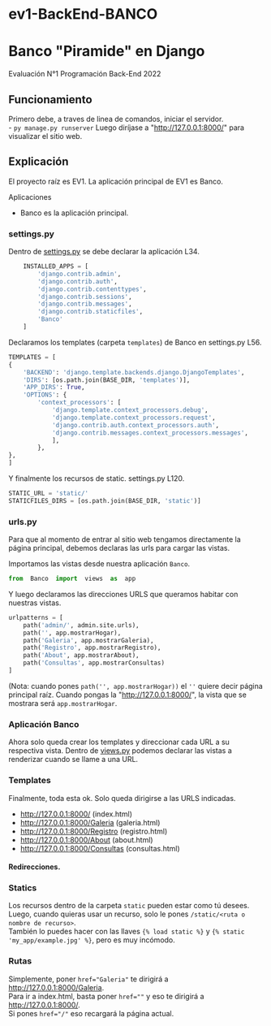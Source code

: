 # ev1-BackEnd-BANCO


# Banco "Piramide" en Django
Evaluación N°1 Programación Back-End 2022  

## Funcionamiento
Primero debe, a traves de linea de comandos, iniciar el servidor.  
	- `py manage.py runserver`
Luego diríjase a "http://127.0.0.1:8000/" para visualizar el sitio web.  

## Explicación
El proyecto raíz es EV1. La aplicación principal de EV1 es Banco.  

Aplicaciones
- Banco es la aplicación principal.  

### settings.py
Dentro de [settings.py](https://github.com/Urfenox/ev1-BackEnd-BANCO/blob/master/EVA1/settings.py) se debe declarar la aplicación L34.  
```python
	INSTALLED_APPS = [
		'django.contrib.admin',
		'django.contrib.auth',
		'django.contrib.contenttypes',
		'django.contrib.sessions',
		'django.contrib.messages',
		'django.contrib.staticfiles',
		'Banco'
	]
```
Declaramos los templates (carpeta `templates`) de Banco en settings.py L56.  
```python
TEMPLATES = [
{
	'BACKEND': 'django.template.backends.django.DjangoTemplates',
	'DIRS': [os.path.join(BASE_DIR, 'templates')],
	'APP_DIRS': True,
	'OPTIONS': {
		'context_processors': [
			'django.template.context_processors.debug',
			'django.template.context_processors.request',
			'django.contrib.auth.context_processors.auth',
			'django.contrib.messages.context_processors.messages',
			],
		},
},
]
```
Y finalmente los recursos de static. settings.py L120.  
```python
STATIC_URL = 'static/'
STATICFILES_DIRS = [os.path.join(BASE_DIR, 'static')]
```
### urls.py
Para que al momento de entrar al sitio web tengamos directamente la página principal, debemos declaras las urls para cargar las vistas.  

Importamos las vistas desde nuestra aplicación `Banco`.  
```python
from  Banco  import  views  as  app
```
Y luego declaramos las direcciones URLS que queramos habitar con nuestras vistas.  
```python
urlpatterns = [
	path('admin/', admin.site.urls),
	path('', app.mostrarHogar),
	path('Galeria', app.mostrarGaleria),
	path('Registro', app.mostrarRegistro),
	path('About', app.mostrarAbout),
	path('Consultas', app.mostrarConsultas)
]
```
(Nota: cuando pones `path('', app.mostrarHogar))` el `''` quiere decir página principal raíz. Cuando pongas la "http://127.0.0.1:8000/", la vista que se mostrara será `app.mostrarHogar`.  

### Aplicación Banco
Ahora solo queda crear los templates y direccionar cada URL a su respectiva vista.
Dentro de [views.py](https://github.com/Urfenox/ev1-BackEnd-BANCO/blob/master/Banco/views.py) podemos declarar las vistas a renderizar cuando se llame a una URL.  

### Templates
Finalmente, toda esta ok. Solo queda dirigirse a las URLS indicadas.  

 - http://127.0.0.1:8000/ (index.html)
 - http://127.0.0.1:8000/Galeria (galeria.html)
 - http://127.0.0.1:8000/Registro (registro.html)
 - http://127.0.0.1:8000/About (about.html)
 - http://127.0.0.1:8000/Consultas (consultas.html)

#### Redirecciones.
### Statics
Los recursos dentro de la carpeta `static` pueden estar como tú desees.  
Luego, cuando quieras usar un recurso, solo le pones `/static/<ruta o nombre de recurso>`.  
También lo puedes hacer con las llaves `{% load static %}` y `{% static 'my_app/example.jpg' %}`, pero es muy incómodo.  
### Rutas
Simplemente, poner `href="Galeria"` te dirigirá a http://127.0.0.1:8000/Galeria.  
Para ir a index.html, basta poner `href=""` y eso te dirigirá a http://127.0.0.1:8000/.  
Si pones `href="/"` eso recargará la página actual.  
